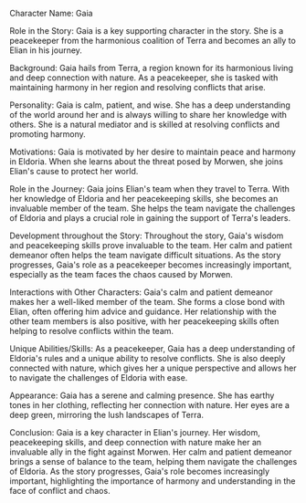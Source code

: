 Character Name: Gaia

Role in the Story: Gaia is a key supporting character in the story. She is a peacekeeper from the harmonious coalition of Terra and becomes an ally to Elian in his journey.

Background: Gaia hails from Terra, a region known for its harmonious living and deep connection with nature. As a peacekeeper, she is tasked with maintaining harmony in her region and resolving conflicts that arise.

Personality: Gaia is calm, patient, and wise. She has a deep understanding of the world around her and is always willing to share her knowledge with others. She is a natural mediator and is skilled at resolving conflicts and promoting harmony.

Motivations: Gaia is motivated by her desire to maintain peace and harmony in Eldoria. When she learns about the threat posed by Morwen, she joins Elian's cause to protect her world.

Role in the Journey: Gaia joins Elian's team when they travel to Terra. With her knowledge of Eldoria and her peacekeeping skills, she becomes an invaluable member of the team. She helps the team navigate the challenges of Eldoria and plays a crucial role in gaining the support of Terra's leaders.

Development throughout the Story: Throughout the story, Gaia's wisdom and peacekeeping skills prove invaluable to the team. Her calm and patient demeanor often helps the team navigate difficult situations. As the story progresses, Gaia's role as a peacekeeper becomes increasingly important, especially as the team faces the chaos caused by Morwen.

Interactions with Other Characters: Gaia's calm and patient demeanor makes her a well-liked member of the team. She forms a close bond with Elian, often offering him advice and guidance. Her relationship with the other team members is also positive, with her peacekeeping skills often helping to resolve conflicts within the team.

Unique Abilities/Skills: As a peacekeeper, Gaia has a deep understanding of Eldoria's rules and a unique ability to resolve conflicts. She is also deeply connected with nature, which gives her a unique perspective and allows her to navigate the challenges of Eldoria with ease.

Appearance: Gaia has a serene and calming presence. She has earthy tones in her clothing, reflecting her connection with nature. Her eyes are a deep green, mirroring the lush landscapes of Terra.

Conclusion: Gaia is a key character in Elian's journey. Her wisdom, peacekeeping skills, and deep connection with nature make her an invaluable ally in the fight against Morwen. Her calm and patient demeanor brings a sense of balance to the team, helping them navigate the challenges of Eldoria. As the story progresses, Gaia's role becomes increasingly important, highlighting the importance of harmony and understanding in the face of conflict and chaos.
